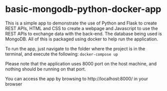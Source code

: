 # basic-mongodb-python-docker-app

This is a simple app to demonstrate the use of Python and Flask to create REST APIs, HTML and CSS to create a webpage and Javascript to use the REST APIs to exchange data with the back-end. The database being used is MongoDB. All of this is packaged using docker to help run the application.

To run the app, just navigate to the folder where the project is in the terminal, and execute the following: `docker-compose up`

Please note that the application uses 8000 port on the host machine, and nothing should be running on that port.

You can access the app by browsing to http://localhost:8000/ in your browser